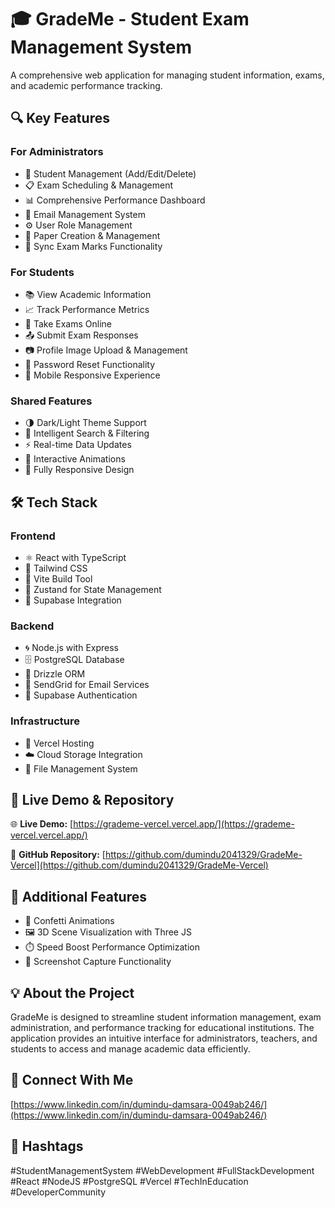 # 🎓 GradeMe - Student Exam Management System

A comprehensive web application for managing student information, exams, and academic performance tracking.

## 🔍 Key Features

### For Administrators
- 🎯 Student Management (Add/Edit/Delete)
- 📋 Exam Scheduling & Management
- 📊 Comprehensive Performance Dashboard
- 📧 Email Management System
- ⚙️ User Role Management
- 📁 Paper Creation & Management
- 🔄 Sync Exam Marks Functionality

### For Students
- 📚 View Academic Information
- 📈 Track Performance Metrics
- 📝 Take Exams Online
- 📤 Submit Exam Responses
- 📷 Profile Image Upload & Management
- 🔐 Password Reset Functionality
- 📲 Mobile Responsive Experience

### Shared Features
- 🌗 Dark/Light Theme Support
- 🧠 Intelligent Search & Filtering
- ⚡ Real-time Data Updates
- 🎉 Interactive Animations
- 📱 Fully Responsive Design

## 🛠️ Tech Stack

### Frontend
- ⚛️ React with TypeScript
- 🎨 Tailwind CSS
- 🌈 Vite Build Tool
- 🧠 Zustand for State Management
- 📡 Supabase Integration

### Backend
- 🌀 Node.js with Express
- 🗄️ PostgreSQL Database
- 🧪 Drizzle ORM
- 📧 SendGrid for Email Services
- 🔐 Supabase Authentication

### Infrastructure
- 🚀 Vercel Hosting
- ☁️ Cloud Storage Integration
- 📁 File Management System

## 🔗 Live Demo & Repository
🌐 **Live Demo:** [https://grademe-vercel.vercel.app/](https://grademe-vercel.vercel.app/)

📂 **GitHub Repository:** [https://github.com/dumindu2041329/GradeMe-Vercel](https://github.com/dumindu2041329/GradeMe-Vercel)

## 📎 Additional Features
- 🎉 Confetti Animations
- 🖼️ 3D Scene Visualization with Three JS
- ⏱️ Speed Boost Performance Optimization
- 📸 Screenshot Capture Functionality

## 💡 About the Project
GradeMe is designed to streamline student information management, exam administration, and performance tracking for educational institutions. The application provides an intuitive interface for administrators, teachers, and students to access and manage academic data efficiently.

## 🔗 Connect With Me
[https://www.linkedin.com/in/dumindu-damsara-0049ab246/](https://www.linkedin.com/in/dumindu-damsara-0049ab246/)

## 📎 Hashtags
#StudentManagementSystem #WebDevelopment #FullStackDevelopment #React #NodeJS #PostgreSQL #Vercel #TechInEducation #DeveloperCommunity